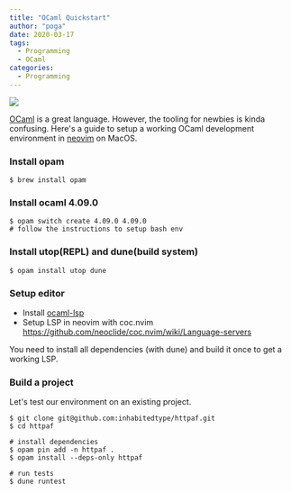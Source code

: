 ```yaml
---
title: "OCaml Quickstart"
author: "poga"
date: 2020-03-17
tags:
  - Programming
  - OCaml
categories:
  - Programming
---
```


![](/post/2020-03-17_ocaml_quickstart/vim.png)

[OCaml](https://ocaml.org/) is a great language. However, the tooling for newbies is kinda confusing. Here's a guide to setup a working OCaml development environment in [neovim](https://neovim.io/) on MacOS.

<!--more-->

### Install opam

```
$ brew install opam
```

### Install ocaml 4.09.0

```
$ opam switch create 4.09.0 4.09.0
# follow the instructions to setup bash env
```

### Install utop(REPL) and dune(build system)

```
$ opam install utop dune
```


### Setup editor

* Install [ocaml-lsp](https://github.com/ocaml/ocaml-lsp)
* Setup LSP in neovim with coc.nvim https://github.com/neoclide/coc.nvim/wiki/Language-servers

You need to install all dependencies (with dune) and build it once to get a working LSP.

### Build a project

Let's test our environment on an existing project.


```
$ git clone git@github.com:inhabitedtype/httpaf.git
$ cd httpaf

# install dependencies
$ opam pin add -n httpaf .
$ opam install --deps-only httpaf

# run tests
$ dune runtest
```
